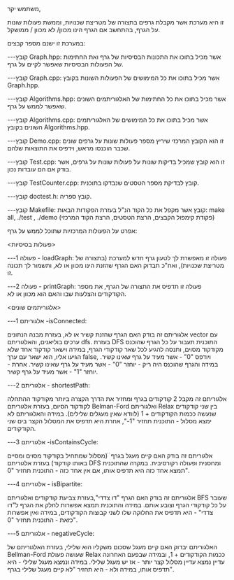 משתמש יקר, 

זו היא מערכת אשר מקבלת גרפים בתצורה של מטריצת שכנויות, וממשת פעולות שונות על הגרף, בהתחשב אם הגרף הינו מכוון/ לא מכוון / ממושקל.

במערכת זו ישנם מספר קבצים:

---קובץ Graph.hpp: אשר מכיל בתוכו את התכונות הבסיסיות של גרף ואת החתימות של הפעולות הבסיסיות שאפשר לקיים על גרף.

---קובץ Graph.cpp: אשר מכיל בתוכו את כל המימושים של הפעולות השונות בקובץ Graph.hpp.

---קובץ Algorithms.hpp: אשר מכיל בתוכו את כל החתימות של האלגוריתמים השונים שאפשר לממש על גרף.

---קובץ Algorithms.cpp: אשר מכיל בתוכו את כל המימושים של האלגוריתמים השונים בקובץ Algorithms.hpp.

---קובץ Demo.cpp: זו הוא הקובץ המרכזי שיריץ מספר פעולות שונות על גרפים שונים שכבר הוכנסו מראש, וידפיס את התוצאות שלהם.

---קובץ Test.cpp: זו הוא קובץ שמכיל בדיקות שונות על פעולות שונות על גרפים, אשר בודק אם הם עובדות נכון.

---קובץ TestCounter.cpp: קובץ לבדיקת מספר הטסטים שנבדקו בתוכנית.

---קובץ doctest.h: קובץ ספריה.

---קובץ Makefile: קובץ אשר מקפל את כל הקוד הנ"ל בעזרת הפקודות הבאות: make all, ./test , ./demo (פקודת קימפול הקבצים, הרצת הטסטים, הרצת הקוד המרכזי)





אפרט על הפעולות המרכזיות שתוכל לממש על גרף:

<פעולות בסיסיות>

---פעולה 1 - loadGraph: פעולה זו מאפשרת לך לטעון גרף חדש למערכת (בתצורה של מטריצת שכנויות), ואח"כ תבדוק האם הגרף שהזנת הינו מכוון או לא, ותשמור לך תכונה זו.

---פעולה 2 - printGraph: פעולה זו תדפיס את התצורה של הגרף, את מספר הקודקודים והצלעות שבו והאם הוא מכוון או לא.

<אלגוריתמים שונים>

---אלגוריתם 1 -isConnected: 

אלגוריתם זה בודק האם הגרף שהזנת קשיר או לא, בעזרת מבנה הנתונים vector עם ערכים בוליאנים, והאלגוריתם dfs.
בעזרת DFS התוכנית תעבור על כל הגרף שהוכנס מקודקוד מסוים, ותנסה להגיע לכל שאר קודקודי הגרף, במידה וישאר קודקוד אחד שלא הגיעו אליו, הוא ישאר עם ערך false, ויודפס "0" - אשר מעיד על גרף שאינו קשיר.
במידה והגרף שהוכנס היה ריק - יוחזר "0" - אשר מעיד על גרף שאינו קשיר.
אחרת - יוחזר "1" - אשר מעיד על גרף קשיר.
 

---אלגוריתם 2 - shortestPath:

אלגוריתם זה מקבל 2 קודקודים בגרף ומחזיר את הדרך הקצרה ביותר מקודקוד ההתחלה לקודקוד הסיום, בעזרת אלגוריתם Belman-Ford ואלגוריתם Relax בין שני קודקודים שנעשה ככמות הקודקודים + 1 (לוודא שאין מעגלים שלילים).
במידה והאלגוריתם לא ימצא מסלול - התוכנית תחזיר "1-", אחרת היא תדפיס את המסלול הקצר בים שני הקודקודים.

---אלגוריתם 3 -isContainsCycle:

אלגוריתם זה בודק האם קיים מעגל בגרף ׁ ׁׁ(מסלול שמתחיל בקודקוד מסוים ומסיים באותו קודקוד) בעזרת אלגוריתם DFS ומחסנית ופעולה רקורסיבית.
במקרה שהתוכנית תמצא אחד כזה היא תדפיס אותו, אם אין אחד כזה - התוכנית תחזיר "0".

---אלגוריתם 4 - isBipartite:

אלגוריתם זה בודק האם הגרף "דו צדדי",בעזרת צביעת קודקודים ואלגוריתם BFS שעובר על כל קודקודי הגרף וצובע אותם.
במידה והתוכנית תמצא אפשרות לחלק את הגרף ל"דו צדדי" - היא תדפיס את החלוקה שלו לשני קבוצות הקודקודים, במידה ואין אפשרות כזאת - התוכנית תחזיר "0".

---אלגוריתם 5 -  negativeCycle:

האלגוריתם יבדוק האם קיים מעגל שסכום משקליו הוא שלילי, בעזרת האלגוריתם של Bellman-Ford שעושה פעולת Relax ככמות הקודקודים + 1, ובמידה שבפעם האחרונה עדיין נמצא עדיין מסלול קצר יותר - אז יש מעגל שלילי.
במידה ונמצא מעגל שלילי - היא תדפיס אותו, במידה ולא - היא תחזיר "לא קיים מעגל שלילי בגרף".



